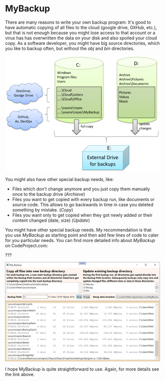 # MyBackup

There are many reasons to write your own backup program:
It's good to have automatic copying of all files to the cloud 
(google drive, GitHub, etc.), but that is not enough because you might 
lose access to that account or a virus has has overwritten the data on your disk 
and also spoiled your cloud copy. As a software developer, you might 
have big source directories, which you like to backup often, but 
without the *obj* and *bin* directories. 

![](Backup.jpg)

You might also have other special backup needs, like:
* Files which don't change anymore and you just copy them manually once to 
the backup drive (*Archieve*)
* Files you want to get copied with every backup run, like documents or source code. This allows to go backwards in time in case you deleted something by mistake. (*Copy*)
* Files you want only to get copied when they got newly added or their content changed (date, size) (*Update*)

You might have other special backup needs. My recommendation is that you 
use *MyBackup* as starting point and then add few lines of code to cater 
for you particular needs. You can find more detailed info about *MyBackup* on 
CodeProject.com:

???

![](Screenshot.jpg)

I hope MyBackup is quite straightforward to use. Again, for more details 
see the link above.
